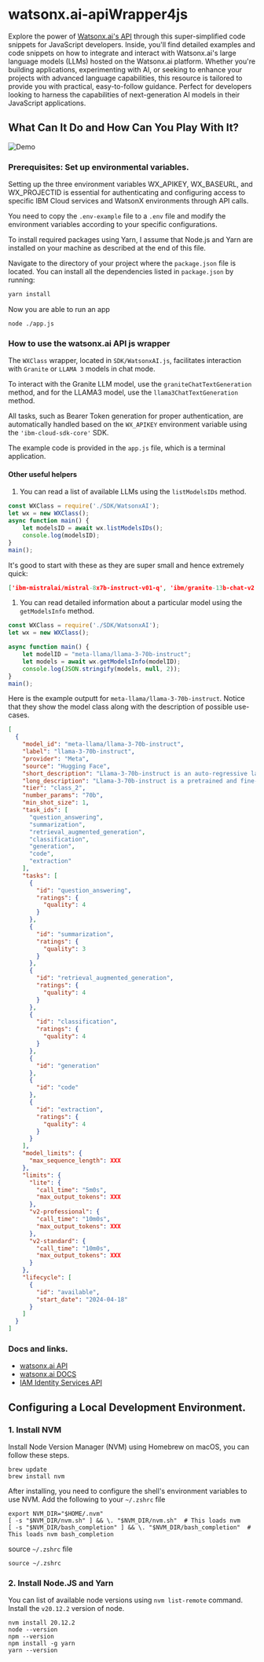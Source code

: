 # watsonx.ai-apiWrapper4js
Explore the power of [Watsonx.ai's API](https://cloud.ibm.com/apidocs/watsonx-ai) through this super-simplified code snippets for JavaScript developers. Inside, you'll find detailed examples and code snippets on how to integrate and interact with Watsonx.ai's large language models (LLMs) hosted on the Watsonx.ai platform. Whether you're building applications, experimenting with AI, or seeking to enhance your projects with advanced language capabilities, this resource is tailored to provide you with practical, easy-to-follow guidance. Perfect for developers looking to harness the capabilities of next-generation AI models in their JavaScript applications.

## What Can It Do and How Can You Play With It?
![Demo](DOCS/output.gif)

### Prerequisites: Set up environmental variables.

Setting up the three environment variables WX_APIKEY, WX_BASEURL, and WX_PROJECTID is essential for authenticating and configuring access to specific IBM Cloud services and WatsonX environments through API calls.

You need to copy the `.env-example` file to a `.env` file and modify the environment variables according to your specific configurations.

To install required packages using Yarn, I assume that Node.js and Yarn are installed on your machine as described at the end of this file. 

Navigate to the directory of your project where the `package.json` file is located. You can install all the dependencies listed in `package.json` by running:

```bash
yarn install
```

Now you are able to run an app
```shell
node ./app.js
```

### How to use the watsonx.ai API js wrapper
The `WXClass` wrapper, located in `SDK/WatsonxAI.js`, facilitates interaction with `Granite` or `LLAMA 3` models in chat mode.

To interact with the Granite LLM model, use the `graniteChatTextGeneration` method, and for the LLAMA3 model, use the `llama3ChatTextGeneration` method.

All tasks, such as Bearer Token generation for proper authentication, are automatically handled based on the `WX_APIKEY` environment variable using the `'ibm-cloud-sdk-core'` SDK.

The example code is provided in the `app.js` file, which is a terminal application.

#### Other useful helpers
1. You can read a list of available LLMs using the `listModelsIDs` method.

```javascript
const WXClass = require('./SDK/WatsonxAI');
let wx = new WXClass();
async function main() {
    let modelsID = await wx.listModelsIDs();
    console.log(modelsID);
}
main();
```
It's good to start with these as they are super small and hence extremely quick: 
```json
['ibm-mistralai/mistral-8x7b-instruct-v01-q', 'ibm/granite-13b-chat-v2', 'ibm/granite-13b-instruct-v2', 'ibm/granite-20b-multilingual', 'meta-llama/llama-3-70b-instruct', 'meta-llama/llama-3-8b-instruct', ...]
```
1. You can read detailed information about a particular model using the `getModelsInfo` method.

```javascript
const WXClass = require('./SDK/WatsonxAI');
let wx = new WXClass();

async function main() {
    let modelID = "meta-llama/llama-3-70b-instruct";
    let models = await wx.getModelsInfo(modelID);
    console.log(JSON.stringify(models, null, 2));
}
main();
```
Here is the example outputt for `meta-llama/llama-3-70b-instruct`. Notice that they show the model class along with the description of possible use-cases.
```json
[
  {
    "model_id": "meta-llama/llama-3-70b-instruct",
    "label": "llama-3-70b-instruct",
    "provider": "Meta",
    "source": "Hugging Face",
    "short_description": "Llama-3-70b-instruct is an auto-regressive language model that uses an optimized transformer architecture.",
    "long_description": "Llama-3-70b-instruct is a pretrained and fine-tuned generative text model with 70 billion parameters, optimized for dialogue use cases.",
    "tier": "class_2",
    "number_params": "70b",
    "min_shot_size": 1,
    "task_ids": [
      "question_answering",
      "summarization",
      "retrieval_augmented_generation",
      "classification",
      "generation",
      "code",
      "extraction"
    ],
    "tasks": [
      {
        "id": "question_answering",
        "ratings": {
          "quality": 4
        }
      },
      {
        "id": "summarization",
        "ratings": {
          "quality": 3
        }
      },
      {
        "id": "retrieval_augmented_generation",
        "ratings": {
          "quality": 4
        }
      },
      {
        "id": "classification",
        "ratings": {
          "quality": 4
        }
      },
      {
        "id": "generation"
      },
      {
        "id": "code"
      },
      {
        "id": "extraction",
        "ratings": {
          "quality": 4
        }
      }
    ],
    "model_limits": {
      "max_sequence_length": XXX
    },
    "limits": {
      "lite": {
        "call_time": "5m0s",
        "max_output_tokens": XXX
      },
      "v2-professional": {
        "call_time": "10m0s",
        "max_output_tokens": XXX
      },
      "v2-standard": {
        "call_time": "10m0s",
        "max_output_tokens": XXX
      }
    },
    "lifecycle": [
      {
        "id": "available",
        "start_date": "2024-04-18"
      }
    ]
  }
]
```

### Docs and links.
- [watsonx.ai API](https://cloud.ibm.com/apidocs/watsonx-ai)
- [watsonx.ai DOCS](https://dataplatform.cloud.ibm.com/docs/content/wsj/getting-started/welcome-main.html?context=wx&audience=wdp)
- [IAM Identity Services API](https://cloud.ibm.com/apidocs/iam-identity-token-api)


## Configuring a Local Development Environment.

### 1. Install NVM
Install Node Version Manager (NVM) using Homebrew on macOS, you can follow these steps. 
```shell
brew update
brew install nvm
```
After installing, you need to configure the shell's environment variables to use NVM. Add the following to your `~/.zshrc` file
```
export NVM_DIR="$HOME/.nvm"
[ -s "$NVM_DIR/nvm.sh" ] && \. "$NVM_DIR/nvm.sh"  # This loads nvm
[ -s "$NVM_DIR/bash_completion" ] && \. "$NVM_DIR/bash_completion"  # This loads nvm bash_completion
```
source `~/.zshrc` file
```shell
source ~/.zshrc
```

### 2. Install Node.JS and Yarn
You can list of available node versions using `nvm list-remote` command.
Install the `v20.12.2` version of node.
```
nvm install 20.12.2
node --version
npm --version
npm install -g yarn
yarn --version
```

